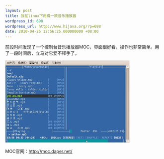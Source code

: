 ```yaml
---
layout: post
title: 我在linux下用得一款音乐播放器
wordpress_id: 698
wordpress_url: http://www.hijava.org/?p=698
date: 2010-04-25 12:56:25.000000000 +08:00
---
```

前段时间发现了一个控制台音乐播放器MOC，界面很好看，操作也非常简单。用了一段时间后，立马对它爱不释手了。

<a href="/uploads/2010/04/moc.jpg"><img class="alignnone size-full wp-image-699" title="moc" src="/uploads/2010/04/moc.jpg" alt="" width="400" height="264" /></a>

MOC官网：<a href="http://moc.daper.net/" target="_blank">http://moc.daper.net/</a>
